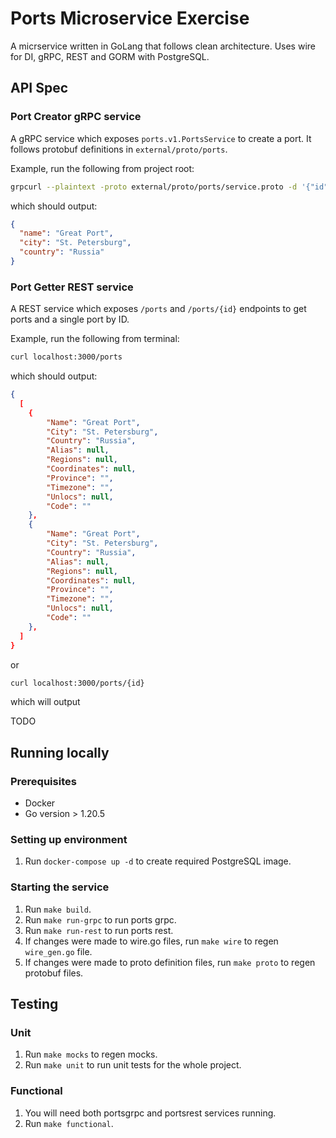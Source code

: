 # Ports Microservice Exercise

A micrservice written in GoLang that follows clean architecture. Uses wire for DI, gRPC, REST and GORM with PostgreSQL.

## API Spec

### Port Creator gRPC service

A gRPC service which exposes `ports.v1.PortsService` to create a port. It follows protobuf definitions in `external/proto/ports`.

Example, run the following from project root:

```zsh
grpcurl --plaintext -proto external/proto/ports/service.proto -d '{"id": "1", "name": "Great Port", "city": "St. Petersburg","country": "Russia"}' 127.0.0.1:5001 ports.v1.PortsService.CreatePort
```

which should output:

```json
{
  "name": "Great Port",
  "city": "St. Petersburg",
  "country": "Russia"
}
```

### Port Getter REST service

A REST service which exposes `/ports` and `/ports/{id}` endpoints to get ports and a single port by ID.

Example, run the following from terminal:

```zsh
curl localhost:3000/ports
```
which should output:

```json
{
  [
    {
        "Name": "Great Port",
        "City": "St. Petersburg",
        "Country": "Russia",
        "Alias": null,
        "Regions": null,
        "Coordinates": null,
        "Province": "",
        "Timezone": "",
        "Unlocs": null,
        "Code": ""
    },
    {
        "Name": "Great Port",
        "City": "St. Petersburg",
        "Country": "Russia",
        "Alias": null,
        "Regions": null,
        "Coordinates": null,
        "Province": "",
        "Timezone": "",
        "Unlocs": null,
        "Code": ""
    },
  ] 
}
```

or

 ```zsh
curl localhost:3000/ports/{id}
 ```

which will output

TODO

## Running locally

### Prerequisites

- Docker
- Go version > 1.20.5

### Setting up environment

1. Run `docker-compose up -d` to create required PostgreSQL image.

### Starting the service

1. Run `make build`.
2. Run `make run-grpc` to run ports grpc.
3. Run `make run-rest` to run ports rest.
4. If changes were made to wire.go files, run `make wire` to regen `wire_gen.go` file.
5. If changes were made to proto definition files, run `make proto` to regen protobuf files.

## Testing

### Unit

1. Run `make mocks` to regen mocks.
2. Run `make unit` to run unit tests for the whole project.

### Functional

1. You will need both portsgrpc and portsrest services running.
2. Run `make functional`.

